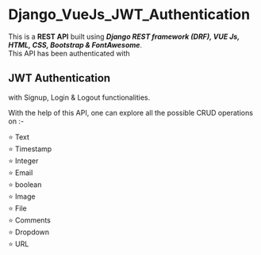 # Django_VueJs_JWT_Authentication


This is a <b>REST API</b> built using <b><i>Django REST framework (DRF), VUE Js, HTML, CSS, Bootstrap & FontAwesome</i></b>.  
This API has been authenticated with<h2><b>JWT Authentication</b></h2>with Signup, Login & Logout functionalities.   

With the help of this API, one can explore all the possible CRUD operations on :-

⭐ Text   
⭐ Timestamp   
⭐ Integer  
⭐ Email  
⭐ boolean  
⭐ Image   
⭐ File    
⭐ Comments  
⭐ Dropdown    
⭐ URL   




